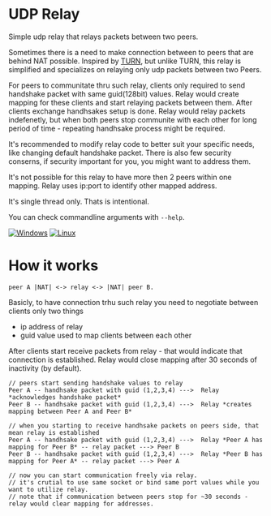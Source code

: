 # UDP Relay
Simple udp relay that relays packets between two peers.

Sometimes there is a need to make connection between to peers that are behind NAT possible. Inspired by [TURN](https://datatracker.ietf.org/doc/html/rfc8656), but unlike TURN, this relay is simplified and specializes on relaying only udp packets between two Peers.

For peers to communitate thru such relay, clients only required to send handshake packet with same guid(128bit) values. Relay would create mapping for these clients and start relaying packets between them. After clients exchange handhsakes setup is done. Relay would relay packets indefenetly, but when both peers stop communite with each other for long period of time - repeating handhsake process might be required.

It's recommended to modify relay code to better suit your specific needs, like changing default handshake packet. There is also few security conserns, if security important for you, you might want to address them.

It's not possible for this relay to have more then 2 peers within one mapping. Relay uses ip:port to identify other mapped address.

It's single thread only. Thats is intentional.

You can check commandline arguments with `--help`.

[![Windows](https://github.com/GloryOfNight/udp-relay/actions/workflows/windows.yml/badge.svg)](https://github.com/GloryOfNight/udp-relay/actions/workflows/windows.yml)
[![Linux](https://github.com/GloryOfNight/udp-relay/actions/workflows/linux.yml/badge.svg)](https://github.com/GloryOfNight/udp-relay/actions/workflows/linux.yml)

# How it works

`peer A |NAT| <-> relay <-> |NAT| peer B. `

Basicly, to have connection trhu such relay you need to negotiate between clients only two things
- ip address of relay
- guid value used to map clients between each other

After clients start receive packets from relay - that would indicate that connection is established.
Relay would close mapping after 30 seconds of inactivity (by default).

```
// peers start sending handshake values to relay
Peer A -- handhsake packet with guid (1,2,3,4) --->  Relay *acknowledges handshake packet*
Peer B -- handhsake packet with guid (1,2,3,4) --->  Relay *creates mapping between Peer A and Peer B*

// when you starting to receive handhsake packets on peers side, that mean relay is established
Peer A -- handhsake packet with guid (1,2,3,4) --->  Relay *Peer A has mapping for Peer B* -- relay packet ---> Peer B
Peer B -- handhsake packet with guid (1,2,3,4) --->  Relay *Peer B has mapping for Peer A* -- relay packet ---> Peer A

// now you can start communication freely via relay.
// it's crutial to use same socket or bind same port values while you want to utilize relay.
// note that if communication between peers stop for ~30 seconds - relay would clear mapping for addresses.
```

